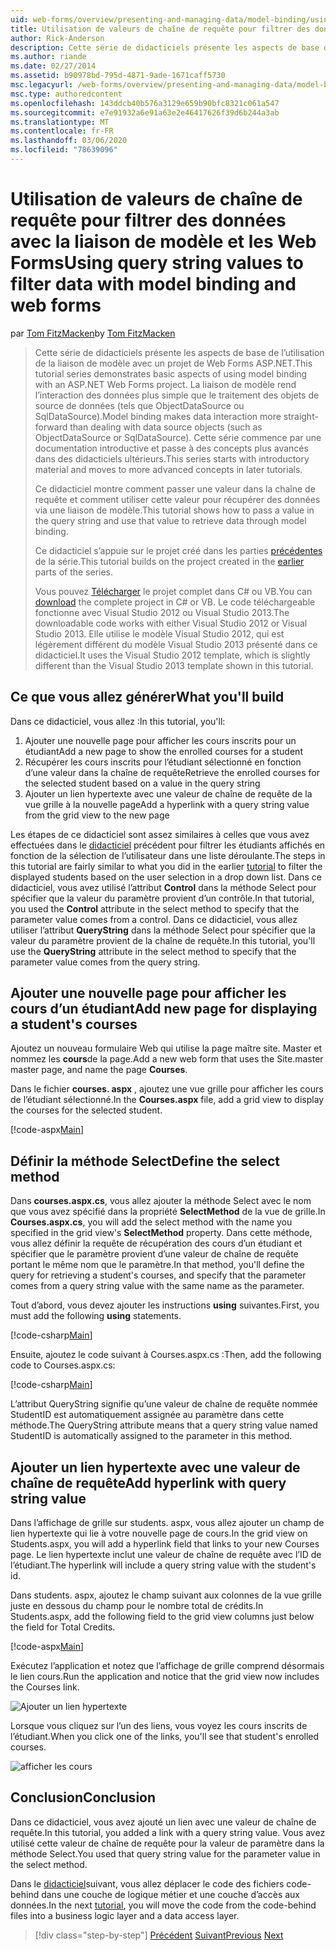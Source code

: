 ```yaml
---
uid: web-forms/overview/presenting-and-managing-data/model-binding/using-query-string-values-to-retrieve-data
title: Utilisation de valeurs de chaîne de requête pour filtrer des données avec une liaison de modèle et des Web Forms | Microsoft Docs
author: Rick-Anderson
description: Cette série de didacticiels présente les aspects de base de l’utilisation de la liaison de modèle avec un projet de Web Forms ASP.NET. La liaison de modèle rend l’interaction des données plus simple-...
ms.author: riande
ms.date: 02/27/2014
ms.assetid: b90978bd-795d-4871-9ade-1671caff5730
msc.legacyurl: /web-forms/overview/presenting-and-managing-data/model-binding/using-query-string-values-to-retrieve-data
msc.type: authoredcontent
ms.openlocfilehash: 143ddcb40b576a3129e659b90bfc8321c061a547
ms.sourcegitcommit: e7e91932a6e91a63e2e46417626f39d6b244a3ab
ms.translationtype: MT
ms.contentlocale: fr-FR
ms.lasthandoff: 03/06/2020
ms.locfileid: "78639096"
---
```

# <a name="using-query-string-values-to-filter-data-with-model-binding-and-web-forms"></a><span data-ttu-id="af97d-104">Utilisation de valeurs de chaîne de requête pour filtrer des données avec la liaison de modèle et les Web Forms</span><span class="sxs-lookup"><span data-stu-id="af97d-104">Using query string values to filter data with model binding and web forms</span></span>

<span data-ttu-id="af97d-105">par [Tom FitzMacken](https://github.com/tfitzmac)</span><span class="sxs-lookup"><span data-stu-id="af97d-105">by [Tom FitzMacken](https://github.com/tfitzmac)</span></span>

> <span data-ttu-id="af97d-106">Cette série de didacticiels présente les aspects de base de l’utilisation de la liaison de modèle avec un projet de Web Forms ASP.NET.</span><span class="sxs-lookup"><span data-stu-id="af97d-106">This tutorial series demonstrates basic aspects of using model binding with an ASP.NET Web Forms project.</span></span> <span data-ttu-id="af97d-107">La liaison de modèle rend l’interaction des données plus simple que le traitement des objets de source de données (tels que ObjectDataSource ou SqlDataSource).</span><span class="sxs-lookup"><span data-stu-id="af97d-107">Model binding makes data interaction more straight-forward than dealing with data source objects (such as ObjectDataSource or SqlDataSource).</span></span> <span data-ttu-id="af97d-108">Cette série commence par une documentation introductive et passe à des concepts plus avancés dans des didacticiels ultérieurs.</span><span class="sxs-lookup"><span data-stu-id="af97d-108">This series starts with introductory material and moves to more advanced concepts in later tutorials.</span></span>
> 
> <span data-ttu-id="af97d-109">Ce didacticiel montre comment passer une valeur dans la chaîne de requête et comment utiliser cette valeur pour récupérer des données via une liaison de modèle.</span><span class="sxs-lookup"><span data-stu-id="af97d-109">This tutorial shows how to pass a value in the query string and use that value to retrieve data through model binding.</span></span>
> 
> <span data-ttu-id="af97d-110">Ce didacticiel s’appuie sur le projet créé dans les parties [précédentes](retrieving-data.md) de la série.</span><span class="sxs-lookup"><span data-stu-id="af97d-110">This tutorial builds on the project created in the [earlier](retrieving-data.md) parts of the series.</span></span>
> 
> <span data-ttu-id="af97d-111">Vous pouvez [Télécharger](https://go.microsoft.com/fwlink/?LinkId=286116) le projet complet dans C# ou VB.</span><span class="sxs-lookup"><span data-stu-id="af97d-111">You can [download](https://go.microsoft.com/fwlink/?LinkId=286116) the complete project in C# or VB.</span></span> <span data-ttu-id="af97d-112">Le code téléchargeable fonctionne avec Visual Studio 2012 ou Visual Studio 2013.</span><span class="sxs-lookup"><span data-stu-id="af97d-112">The downloadable code works with either Visual Studio 2012 or Visual Studio 2013.</span></span> <span data-ttu-id="af97d-113">Elle utilise le modèle Visual Studio 2012, qui est légèrement différent du modèle Visual Studio 2013 présenté dans ce didacticiel.</span><span class="sxs-lookup"><span data-stu-id="af97d-113">It uses the Visual Studio 2012 template, which is slightly different than the Visual Studio 2013 template shown in this tutorial.</span></span>

## <a name="what-youll-build"></a><span data-ttu-id="af97d-114">Ce que vous allez générer</span><span class="sxs-lookup"><span data-stu-id="af97d-114">What you'll build</span></span>

<span data-ttu-id="af97d-115">Dans ce didacticiel, vous allez :</span><span class="sxs-lookup"><span data-stu-id="af97d-115">In this tutorial, you'll:</span></span>

1. <span data-ttu-id="af97d-116">Ajouter une nouvelle page pour afficher les cours inscrits pour un étudiant</span><span class="sxs-lookup"><span data-stu-id="af97d-116">Add a new page to show the enrolled courses for a student</span></span>
2. <span data-ttu-id="af97d-117">Récupérer les cours inscrits pour l’étudiant sélectionné en fonction d’une valeur dans la chaîne de requête</span><span class="sxs-lookup"><span data-stu-id="af97d-117">Retrieve the enrolled courses for the selected student based on a value in the query string</span></span>
3. <span data-ttu-id="af97d-118">Ajouter un lien hypertexte avec une valeur de chaîne de requête de la vue grille à la nouvelle page</span><span class="sxs-lookup"><span data-stu-id="af97d-118">Add a hyperlink with a query string value from the grid view to the new page</span></span>

<span data-ttu-id="af97d-119">Les étapes de ce didacticiel sont assez similaires à celles que vous avez effectuées dans le [didacticiel](sorting-paging-and-filtering-data.md) précédent pour filtrer les étudiants affichés en fonction de la sélection de l’utilisateur dans une liste déroulante.</span><span class="sxs-lookup"><span data-stu-id="af97d-119">The steps in this tutorial are fairly similar to what you did in the earlier [tutorial](sorting-paging-and-filtering-data.md) to filter the displayed students based on the user selection in a drop down list.</span></span> <span data-ttu-id="af97d-120">Dans ce didacticiel, vous avez utilisé l’attribut **Control** dans la méthode Select pour spécifier que la valeur du paramètre provient d’un contrôle.</span><span class="sxs-lookup"><span data-stu-id="af97d-120">In that tutorial, you used the **Control** attribute in the select method to specify that the parameter value comes from a control.</span></span> <span data-ttu-id="af97d-121">Dans ce didacticiel, vous allez utiliser l’attribut **QueryString** dans la méthode Select pour spécifier que la valeur du paramètre provient de la chaîne de requête.</span><span class="sxs-lookup"><span data-stu-id="af97d-121">In this tutorial, you'll use the **QueryString** attribute in the select method to specify that the parameter value comes from the query string.</span></span>

## <a name="add-new-page-for-displaying-a-students-courses"></a><span data-ttu-id="af97d-122">Ajouter une nouvelle page pour afficher les cours d’un étudiant</span><span class="sxs-lookup"><span data-stu-id="af97d-122">Add new page for displaying a student's courses</span></span>

<span data-ttu-id="af97d-123">Ajoutez un nouveau formulaire Web qui utilise la page maître site. Master et nommez les **cours**de la page.</span><span class="sxs-lookup"><span data-stu-id="af97d-123">Add a new web form that uses the Site.master master page, and name the page **Courses**.</span></span>

<span data-ttu-id="af97d-124">Dans le fichier **courses. aspx** , ajoutez une vue grille pour afficher les cours de l’étudiant sélectionné.</span><span class="sxs-lookup"><span data-stu-id="af97d-124">In the **Courses.aspx** file, add a grid view to display the courses for the selected student.</span></span>

[!code-aspx[Main](using-query-string-values-to-retrieve-data/samples/sample1.aspx)]

## <a name="define-the-select-method"></a><span data-ttu-id="af97d-125">Définir la méthode Select</span><span class="sxs-lookup"><span data-stu-id="af97d-125">Define the select method</span></span>

<span data-ttu-id="af97d-126">Dans **courses.aspx.cs**, vous allez ajouter la méthode Select avec le nom que vous avez spécifié dans la propriété **SelectMethod** de la vue de grille.</span><span class="sxs-lookup"><span data-stu-id="af97d-126">In **Courses.aspx.cs**, you will add the select method with the name you specified in the grid view's **SelectMethod** property.</span></span> <span data-ttu-id="af97d-127">Dans cette méthode, vous allez définir la requête de récupération des cours d’un étudiant et spécifier que le paramètre provient d’une valeur de chaîne de requête portant le même nom que le paramètre.</span><span class="sxs-lookup"><span data-stu-id="af97d-127">In that method, you'll define the query for retrieving a student's courses, and specify that the parameter comes from a query string value with the same name as the parameter.</span></span>

<span data-ttu-id="af97d-128">Tout d’abord, vous devez ajouter les instructions **using** suivantes.</span><span class="sxs-lookup"><span data-stu-id="af97d-128">First, you must add the following **using** statements.</span></span>

[!code-csharp[Main](using-query-string-values-to-retrieve-data/samples/sample2.cs)]

<span data-ttu-id="af97d-129">Ensuite, ajoutez le code suivant à Courses.aspx.cs :</span><span class="sxs-lookup"><span data-stu-id="af97d-129">Then, add the following code to Courses.aspx.cs:</span></span>

[!code-csharp[Main](using-query-string-values-to-retrieve-data/samples/sample3.cs)]

<span data-ttu-id="af97d-130">L’attribut QueryString signifie qu’une valeur de chaîne de requête nommée StudentID est automatiquement assignée au paramètre dans cette méthode.</span><span class="sxs-lookup"><span data-stu-id="af97d-130">The QueryString attribute means that a query string value named StudentID is automatically assigned to the parameter in this method.</span></span>

## <a name="add-hyperlink-with-query-string-value"></a><span data-ttu-id="af97d-131">Ajouter un lien hypertexte avec une valeur de chaîne de requête</span><span class="sxs-lookup"><span data-stu-id="af97d-131">Add hyperlink with query string value</span></span>

<span data-ttu-id="af97d-132">Dans l’affichage de grille sur students. aspx, vous allez ajouter un champ de lien hypertexte qui lie à votre nouvelle page de cours.</span><span class="sxs-lookup"><span data-stu-id="af97d-132">In the grid view on Students.aspx, you will add a hyperlink field that links to your new Courses page.</span></span> <span data-ttu-id="af97d-133">Le lien hypertexte inclut une valeur de chaîne de requête avec l’ID de l’étudiant.</span><span class="sxs-lookup"><span data-stu-id="af97d-133">The hyperlink will include a query string value with the student's id.</span></span>

<span data-ttu-id="af97d-134">Dans students. aspx, ajoutez le champ suivant aux colonnes de la vue grille juste en dessous du champ pour le nombre total de crédits.</span><span class="sxs-lookup"><span data-stu-id="af97d-134">In Students.aspx, add the following field to the grid view columns just below the field for Total Credits.</span></span>

[!code-aspx[Main](using-query-string-values-to-retrieve-data/samples/sample4.aspx?highlight=7-8)]

<span data-ttu-id="af97d-135">Exécutez l’application et notez que l’affichage de grille comprend désormais le lien cours.</span><span class="sxs-lookup"><span data-stu-id="af97d-135">Run the application and notice that the grid view now includes the Courses link.</span></span>

![Ajouter un lien hypertexte](using-query-string-values-to-retrieve-data/_static/image1.png)

<span data-ttu-id="af97d-137">Lorsque vous cliquez sur l’un des liens, vous voyez les cours inscrits de l’étudiant.</span><span class="sxs-lookup"><span data-stu-id="af97d-137">When you click one of the links, you'll see that student's enrolled courses.</span></span>

![afficher les cours](using-query-string-values-to-retrieve-data/_static/image2.png)

## <a name="conclusion"></a><span data-ttu-id="af97d-139">Conclusion</span><span class="sxs-lookup"><span data-stu-id="af97d-139">Conclusion</span></span>

<span data-ttu-id="af97d-140">Dans ce didacticiel, vous avez ajouté un lien avec une valeur de chaîne de requête.</span><span class="sxs-lookup"><span data-stu-id="af97d-140">In this tutorial, you added a link with a query string value.</span></span> <span data-ttu-id="af97d-141">Vous avez utilisé cette valeur de chaîne de requête pour la valeur de paramètre dans la méthode Select.</span><span class="sxs-lookup"><span data-stu-id="af97d-141">You used that query string value for the parameter value in the select method.</span></span>

<span data-ttu-id="af97d-142">Dans le [didacticiel](adding-business-logic-layer.md)suivant, vous allez déplacer le code des fichiers code-behind dans une couche de logique métier et une couche d’accès aux données.</span><span class="sxs-lookup"><span data-stu-id="af97d-142">In the next [tutorial](adding-business-logic-layer.md), you will move the code from the code-behind files into a business logic layer and a data access layer.</span></span>

> [!div class="step-by-step"]
> <span data-ttu-id="af97d-143">[Précédent](integrating-jquery-ui.md)
> [Suivant](adding-business-logic-layer.md)</span><span class="sxs-lookup"><span data-stu-id="af97d-143">[Previous](integrating-jquery-ui.md)
[Next](adding-business-logic-layer.md)</span></span>
